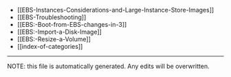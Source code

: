 * [[EBS-Instances-Considerations-and-Large-Instance-Store-Images]]
* [[EBS-Troubleshooting]]
* [[EBS:-Boot-from-EBS-changes-in-3]]
* [[EBS:-Import-a-Disk-Image]]
* [[EBS:-Resize-a-Volume]]
* [[index-of-categories]]

*****
NOTE: this file is automatically generated. Any edits will be overwritten.
